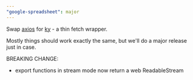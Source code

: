 ```yaml
---
"google-spreadsheet": major
---
```


Swap [axios](https://www.npmjs.com/package/axios) for [ky](https://www.npmjs.com/package/ky) - a thin fetch wrapper.

Mostly things should work exactly the same, but we'll do a major release just in case.

BREAKING CHANGE:
- export functions in stream mode now return a web ReadableStream

